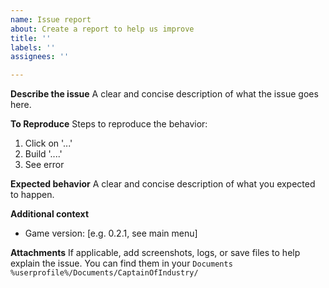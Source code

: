 ```yaml
---
name: Issue report
about: Create a report to help us improve
title: ''
labels: ''
assignees: ''

---
```


**Describe the issue**
A clear and concise description of what the issue goes here.

**To Reproduce**
Steps to reproduce the behavior:
1. Click on '...'
2. Build '....'
3. See error

**Expected behavior**
A clear and concise description of what you expected to happen.

**Additional context**
 - Game version: [e.g. 0.2.1, see main menu]

**Attachments**
If applicable, add screenshots, logs, or save files to help explain the issue. You can find them in your `Documents %userprofile%/Documents/CaptainOfIndustry/`
